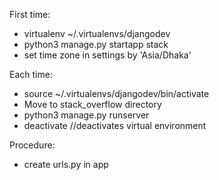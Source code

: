 First time:
* virtualenv ~/.virtualenvs/djangodev
* python3 manage.py startapp stack
* set time zone in settings by 'Asia/Dhaka'

Each time:
* source ~/.virtualenvs/djangodev/bin/activate
* Move to stack_overflow directory
* python3 manage.py runserver
* deactivate //deactivates virtual environment


Procedure:
* create urls.py in app
